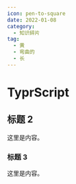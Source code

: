 ```yaml
---
icon: pen-to-square
date: 2022-01-08
category:
  - 知识碎片
tag:
  - 黄
  - 弯曲的
  - 长
---
```

# TyprScript

## 标题 2

这里是内容。

### 标题 3

这里是内容。
